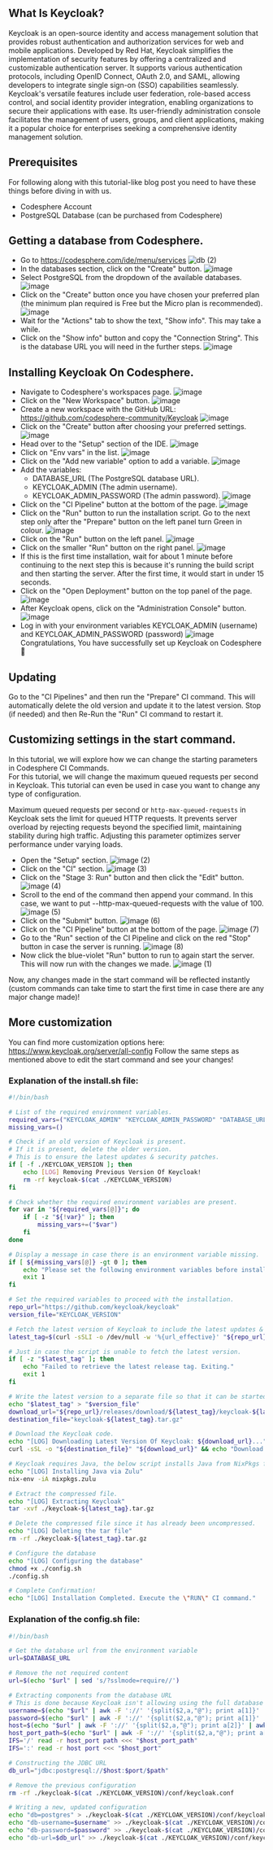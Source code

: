 ## What Is Keycloak?
Keycloak is an open-source identity and access management solution that provides robust authentication and authorization services for web and mobile applications. Developed by Red Hat, Keycloak simplifies the implementation of security features by offering a centralized and customizable authentication server. It supports various authentication protocols, including OpenID Connect, OAuth 2.0, and SAML, allowing developers to integrate single sign-on (SSO) capabilities seamlessly. Keycloak's versatile features include user federation, role-based access control, and social identity provider integration, enabling organizations to secure their applications with ease. Its user-friendly administration console facilitates the management of users, groups, and client applications, making it a popular choice for enterprises seeking a comprehensive identity management solution.

## Prerequisites
For following along with this tutorial-like blog post you need to have these things before diving in with us.

- Codesphere Account
- PostgreSQL Database (can be purchased from Codesphere)

## Getting a database from Codesphere.
- Go to https://codesphere.com/ide/menu/services
![db (2)](https://github.com/sancho1952007/templates/assets/73981314/52218ea4-a5b8-48e4-8d1f-62a5a7b1ea20)
- In the databases section, click on the "Create" button.
![image](https://github.com/sancho1952007/templates/assets/73981314/aaac0c17-0d33-4b0a-8777-fa3384777fa8)
- Select PostgreSQL from the dropdown of the available databases.
![image](https://github.com/sancho1952007/templates/assets/73981314/fc87e032-0fb7-4f0f-bb23-ef184169ead4)
- Click on the "Create" button once you have chosen your preferred plan (the minimum plan required is Free but the Micro plan is recommended).
![image](https://github.com/sancho1952007/templates/assets/73981314/9ff84fc7-7555-4c29-b5e4-c191c17b9d6c)
- Wait for the "Actions" tab to show the text, "Show info". This may take a while.
- Click on the "Show info" button and copy the "Connection String". This is the database URL you will need in the further steps.
![image](https://github.com/sancho1952007/templates/assets/73981314/e8244595-ada2-4c76-97b9-5c316cc36b53)

## Installing Keycloak On Codesphere.
- Navigate to Codesphere's workspaces page.
![image](https://github.com/sancho1952007/templates/assets/73981314/d0742822-1e63-4fa2-aa2d-3d24db250a42)
- Click on the "New Workspace" button.
![image](https://github.com/sancho1952007/templates/assets/73981314/f046f8c8-280b-4cee-bbda-2ada00fd3d25)
- Create a new workspace with the GitHub URL: https://github.com/codesphere-community/Keycloak
![image](https://github.com/sancho1952007/templates/assets/73981314/faaf6bda-8fcf-4f1d-8e72-0ee499b7f542)
- Click on the "Create" button after choosing your preferred settings.
![image](https://github.com/sancho1952007/templates/assets/73981314/da75d0b5-c935-40f2-a694-ddcf101847e1)
- Head over to the "Setup" section of the IDE.
![image](https://github.com/sancho1952007/templates/assets/73981314/ce506093-5ec2-46cd-a2ab-7c63b1b8e221)
- Click on "Env vars" in the list.
![image](https://github.com/sancho1952007/templates/assets/73981314/e7d1ace5-03dc-4253-851a-c2db079b6613)
- Click on the "Add new variable" option to add a variable.
![image](https://github.com/sancho1952007/templates/assets/73981314/1e4bdd0c-932e-4ec0-8e48-8aab642a99fd)
- Add the variables:
   - DATABASE_URL (The PostgreSQL database URL).
   - KEYCLOAK_ADMIN (The admin username).
   - KEYCLOAK_ADMIN_PASSWORD (The admin password).
     ![image](https://github.com/sancho1952007/templates/assets/73981314/6e1421d5-2f2f-4425-bfb1-e8506896ae89)
- Click on the "CI Pipeline" button at the bottom of the page.
![image](https://github.com/sancho1952007/templates/assets/73981314/d179a907-bd95-49fb-891a-73caad3bb9fc)
- Click on the "Run" button to run the installation script. Go to the next step only after the "Prepare" button on the left panel turn Green in colour.
![image](https://github.com/sancho1952007/templates/assets/73981314/39f5e634-0191-4d66-9778-f4360c929128)
- Click on the "Run" button on the left panel.
![image](https://github.com/sancho1952007/templates/assets/73981314/036b5d96-e510-411b-8c88-1144244ba702)
- Click on the smaller "Run" button on the right panel.
![image](https://github.com/sancho1952007/templates/assets/73981314/bd957656-6675-46b4-b832-e83b583f6d8f)
- If this is the first time installation, wait for about 1 minute before continuing to the next step this is because it's running the build script and then starting the server. After the first time, it would start in under 15 seconds.
- Click on the "Open Deployment" button on the top panel of the page.
![image](https://github.com/sancho1952007/templates/assets/73981314/34f732a7-1758-4663-903e-2974107dd559)
- After Keycloak opens, click on the "Administration Console" button.
![image](https://github.com/sancho1952007/templates/assets/73981314/600c6f4d-112b-4077-9a8f-d9271dc6f968)
- Log in with your environment variables KEYCLOAK_ADMIN (username) and KEYCLOAK_ADMIN_PASSWORD (password)
![image](https://github.com/sancho1952007/templates/assets/73981314/c793e8c6-2e05-4022-ab5f-e802f78fc32f)
Congratulations, You have successfully set up Keycloak on Codesphere 🎉

## Updating
Go to the "CI Pipelines" and then run the "Prepare" CI command. This will automatically delete the old version and update it to the latest version.
Stop (if needed) and then Re-Run the "Run" CI command to restart it.

## Customizing settings in the start command.
In this tutorial, we will explore how we can change the starting parameters in Codesphere CI Commands.  
For this tutorial, we will change the maximum queued requests per second in Keycloak. This tutorial can even be used in case you want to change any type of configuration.

Maximum queued requests per second or `http-max-queued-requests` in Keycloak sets the limit for queued HTTP requests. It prevents server overload by rejecting requests beyond the specified limit, maintaining stability during high traffic. Adjusting this parameter optimizes server performance under varying loads.

- Open the "Setup" section.
![image (2)](https://github.com/sancho1952007/templates/assets/73981314/fe509ea8-dd50-4e94-9064-c8d064348464)
- Click on the "CI" section.
![image (3)](https://github.com/sancho1952007/templates/assets/73981314/13394724-fd37-465c-a8c2-31b3a2fb2543)
- Click on the "Stage 3: Run" button and then click the "Edit" button.
![image (4)](https://github.com/sancho1952007/templates/assets/73981314/fbc71ced-3256-4678-b020-120d87f7970a)
- Scroll to the end of the command then append your command. In this case, we want to put --http-max-queued-requests with the value of 100.
![image (5)](https://github.com/sancho1952007/templates/assets/73981314/a55c5fee-9a6b-4bd7-a3a8-a33bd1290dd3)
- Click on the "Submit" button.
![image (6)](https://github.com/sancho1952007/templates/assets/73981314/2fc19930-b73c-4adc-99a9-3a2a9aab50ad)
- Click on the "CI Pipeline" button at the bottom of the page.
![image (7)](https://github.com/sancho1952007/templates/assets/73981314/456b9bc5-1609-454a-b704-7dafd0230ac4)
- Go to the "Run" section of the CI Pipeline and click on the red "Stop" button in case the server is running.
![image (8)](https://github.com/sancho1952007/templates/assets/73981314/04b410f8-d546-4a6e-bd8a-b65eb5b22446)
- Now click the blue-violet "Run" button to run to again start the server. This will now run with the changes we made.
![image (1)](https://github.com/sancho1952007/templates/assets/73981314/414ddbcd-e23e-419f-b719-bccbe7798781)

Now, any changes made in the start command will be reflected instantly (custom commands can take time to start the first time in case there are any major change made)!

## More customization
You can find more customization options here: https://www.keycloak.org/server/all-config
Follow the same steps as mentioned above to edit the start command and see your changes!

### Explanation of the install.sh file:
```bash
#!/bin/bash

# List of the required environment variables.
required_vars=("KEYCLOAK_ADMIN" "KEYCLOAK_ADMIN_PASSWORD" "DATABASE_URL")
missing_vars=()

# Check if an old version of Keycloak is present.
# If it is present, delete the older version.
# This is to ensure the latest updates & security patches.
if [ -f ./KEYCLOAK_VERSION ]; then
	echo [LOG] Removing Previous Version Of Keycloak!
	rm -rf keycloak-$(cat ./KEYCLOAK_VERSION)
fi

# Check whether the required environment variables are present.
for var in "${required_vars[@]}"; do
    if [ -z "${!var}" ]; then
        missing_vars+=("$var")
    fi
done

# Display a message in case there is an environment variable missing.
if [ ${#missing_vars[@]} -gt 0 ]; then
    echo "Please set the following environment variables before installation: ${missing_vars[*]}"
    exit 1
fi

# Set the required variables to proceed with the installation.
repo_url="https://github.com/keycloak/keycloak"
version_file="KEYCLOAK_VERSION"

# Fetch the latest version of Keycloak to include the latest updates & security patches.
latest_tag=$(curl -sSLI -o /dev/null -w '%{url_effective}' "${repo_url}/releases/latest" | awk -F/ '/tag/{print $NF}')

# Just in case the script is unable to fetch the latest version.
if [ -z "$latest_tag" ]; then
    echo "Failed to retrieve the latest release tag. Exiting."
    exit 1
fi

# Write the latest version to a separate file so that it can be started & updated in the future.
echo "$latest_tag" > "$version_file"
download_url="${repo_url}/releases/download/${latest_tag}/keycloak-${latest_tag}.tar.gz"
destination_file="keycloak-${latest_tag}.tar.gz"

# Download the Keycloak code.
echo "[LOG] Downloading Latest Version Of Keycloak: ${download_url}..."
curl -sSL -o "${destination_file}" "${download_url}" && echo "Download successful! File saved as ${destination_file}" || echo "Download failed. Please try again."

# Keycloak requires Java, the below script installs Java from NixPkgs for NixOS (https://search.nixos.org/packages?channel=23.11&show=zulu&from=0&size=50&sort=relevance&type=packages&query=java)
echo "[LOG] Installing Java via Zulu"
nix-env -iA nixpkgs.zulu

# Extract the compressed file.
echo "[LOG] Extracting Keycloak"
tar -xvf ./keycloak-${latest_tag}.tar.gz

# Delete the compressed file since it has already been uncompressed.
echo "[LOG] Deleting the tar file"
rm -rf ./keycloak-${latest_tag}.tar.gz

# Configure the database
echo "[LOG] Configuring the database"
chmod +x ./config.sh
./config.sh

# Complete Confirmation!
echo "[LOG] Installation Completed. Execute the \"RUN\" CI command."
```

### Explanation of the config.sh file:
```bash
#!/bin/bash

# Get the database url from the environment variable
url=$DATABASE_URL

# Remove the not required content
url=$(echo "$url" | sed 's/?sslmode=require//')

# Extracting components from the database URL
# This is done because Keycloak isn't allowing using the full database URL directly
username=$(echo "$url" | awk -F '://' '{split($2,a,"@"); print a[1]}' | awk -F ':' '{print $1}')
password=$(echo "$url" | awk -F '://' '{split($2,a,"@"); print a[1]}' | awk -F ':' '{print $2}')
host=$(echo "$url" | awk -F '://' '{split($2,a,"@"); print a[2]}' | awk -F '?' '{print $1}')
host_port_path=$(echo "$url" | awk -F '://' '{split($2,a,"@"); print a[2]}' | awk -F '?' '{print $1}')
IFS='/' read -r host_port path <<< "$host_port_path"
IFS=':' read -r host port <<< "$host_port"

# Constructing the JDBC URL
db_url="jdbc:postgresql://$host:$port/$path"

# Remove the previous configuration
rm -rf ./keycloak-$(cat ./KEYCLOAK_VERSION)/conf/keycloak.conf

# Writing a new, updated configuration
echo "db=postgres" > ./keycloak-$(cat ./KEYCLOAK_VERSION)/conf/keycloak.conf
echo "db-username=$username" >> ./keycloak-$(cat ./KEYCLOAK_VERSION)/conf/keycloak.conf
echo "db-password=$password" >> ./keycloak-$(cat ./KEYCLOAK_VERSION)/conf/keycloak.conf
echo "db-url=$db_url" >> ./keycloak-$(cat ./KEYCLOAK_VERSION)/conf/keycloak.conf
```

